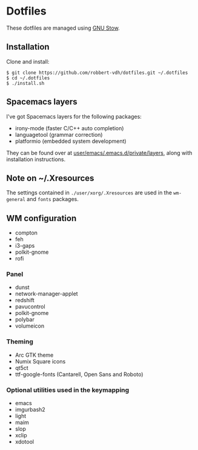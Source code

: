 # Dotfiles
These dotfiles are managed using 
[GNU Stow](https://www.gnu.org/software/stow/stow.html).

## Installation
Clone and install:

```shell
$ git clone https://github.com/robbert-vdh/dotfiles.git ~/.dotfiles
$ cd ~/.dotfiles
$ ./install.sh
```

## Spacemacs layers
I've got Spacemacs layers for the following packages:

-   irony-mode (faster C/C++ auto completion)
-   languagetool (grammar correction)
-   platformio (embedded system development)

They can be found over
at [user/emacs/.emacs.d/private/layers](user/emacs/.emacs.d/private/layers),
along with installation instructions.

## Note on ~/.Xresources
The settings contained in `./user/xorg/.Xresources` are used in the `wm-general`
and `fonts` packages.

## WM configuration
-   compton
-   feh
-   i3-gaps
-   polkit-gnome
-   rofi

### Panel 
-   dunst
-   network-manager-applet
-   redshift
-   pavucontrol
-   polkit-gnome
-   polybar
-   volumeicon

### Theming
-   Arc GTK theme
-   Numix Square icons
-   qt5ct
-   ttf-google-fonts (Cantarell, Open Sans and Roboto)

### Optional utilities used in the keymapping
-   emacs
-   imgurbash2
-   light
-   maim
-   slop
-   xclip
-   xdotool
